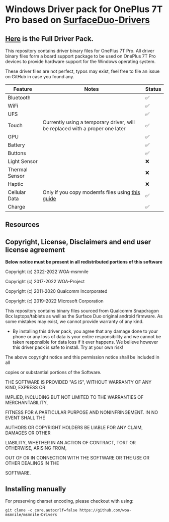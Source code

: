 # Windows Driver pack for OnePlus 7T Pro based on [SurfaceDuo-Drivers](https://github.com/WOA-Project/SurfaceDuo-Drivers/)
## [Here](https://github.com/woa-msmnile/msmnile-Drivers) is the Full Driver Pack.

This repository contains driver binary files for OnePlus 7T Pro.
All driver binary files form a board support package to be used on OnePlus 7T Pro devices to provide hardware support for the Windows operating system.

These driver files are not perfect, typos may exist, feel free to file an issue on GitHub in case you found any.

| Feature                | Notes                                                                                                                                         | Status         |
|------------------------|-----------------------------------------------------------------------------------------------------------------------------------------------|----------------|
| Bluetooth              |                                                                                                                                               | ✅            |
| WiFi                   |                                                                                                                                               | ✅            |
| UFS                    |                                                                                                                                               | ✅            |
| Touch                  | Currently using a temporary driver, will be replaced with a proper one later                                                                  | ✅            |
| GPU                    |                                                                                                                                               | ✅            |
| Battery                |                                                                                                                                               | ✅            |
| Buttons                |                                                                                                                                               | ✅            |
| Light Sensor           |                                                                                                                                               | ❌            |
| Thermal Sensor         |                                                                                                                                               | ❌            |
| Haptic                 |                                                                                                                                               | ❌            |
| Cellular Data          | Only if you copy modemfs files using [this guide](https://github.com/WOA-Project/SurfaceDuo-Guides/blob/main/Status.md#important-information) | ✅            |
| Charge                 |                                                                                                                                               | ✅            |

## Resources

## Copyright, License, Disclaimers and end user license agreement

**Below notice must be present in all redistributed portions of this software**

Copyright (c) 2022-2022 WOA-msmnile

Copyright (c) 2017-2022 WOA-Project

Copyright (c) 2011-2020 Qualcomm Incorporated

Copyright (c) 2019-2022 Microsoft Corporation

This repository contains binary files sourced from Qualcomm Snapdragon 8cx laptops/tablets as well as the Surface Duo original android firmware. As some mistakes may exist, we cannot provide warranty of any kind. 

- By installing this driver pack, you agree that any damage done to your phone or any loss of data is your entire responsibility and we cannot be taken responsible for data loss if it ever happens. We believe however this driver pack is safe to install. Try at your own risk!


The above copyright notice and this permission notice shall be included in all

copies or substantial portions of the Software.

THE SOFTWARE IS PROVIDED "AS IS", WITHOUT WARRANTY OF ANY KIND, EXPRESS OR

IMPLIED, INCLUDING BUT NOT LIMITED TO THE WARRANTIES OF MERCHANTABILITY,

FITNESS FOR A PARTICULAR PURPOSE AND NONINFRINGEMENT. IN NO EVENT SHALL THE

AUTHORS OR COPYRIGHT HOLDERS BE LIABLE FOR ANY CLAIM, DAMAGES OR OTHER

LIABILITY, WHETHER IN AN ACTION OF CONTRACT, TORT OR OTHERWISE, ARISING FROM,

OUT OF OR IN CONNECTION WITH THE SOFTWARE OR THE USE OR OTHER DEALINGS IN THE

SOFTWARE.

## Installing manually

For preserving charset encoding, please checkout with using:

```
git clone -c core.autocrlf=false https://github.com/woa-msmnile/msmnile-Drivers
```
